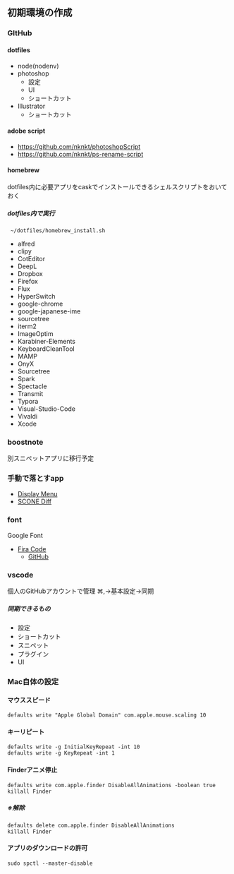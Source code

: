 ## 初期環境の作成
### GItHub
#### dotfiles
- node(nodenv)
- photoshop
  - 設定
  - UI
  - ショートカット
- Illustrator
  - ショートカット
#### adobe script

- https://github.com/nknkt/photoshopScript
- https://github.com/nknkt/ps-rename-script

#### homebrew
dotfiles内に必要アプリをcaskでインストールできるシェルスクリプトをおいておく

##### dotfiles内で実行

```shell
 ~/dotfiles/homebrew_install.sh
```

- alfred
- clipy
- CotEditor
- DeepL
- Dropbox
- Firefox
- Flux
- HyperSwitch
- google-chrome
- google-japanese-ime
- sourcetree
- iterm2
- ImageOptim
- Karabiner-Elements
- KeyboardCleanTool
- MAMP
- OnyX
- Sourcetree
- Spark
- Spectacle
- Transmit
- Typora
- Visual-Studio-Code
- Vivaldi
- Xcode
### boostnote
別スニペットアプリに移行予定

### 手動で落とすapp
- [Display Menu](https://apps.apple.com/jp/app/display-menu/id549083868?mt=12)
- [SCONE Diff](https://sconeapp.com/diff/)
### font
Google Font
- [Fira Code](https://fonts.google.com/specimen/Fira+Code)
  - [GitHub](https://github.com/tonsky/FiraCode)
### vscode
個人のGitHubアカウントで管理 ⌘,→基本設定→同期
##### 同期できるもの

- 設定
- ショートカット
- スニペット
- プラグイン
- UI

### Mac自体の設定
#### マウススピード

```shell
defaults write "Apple Global Domain" com.apple.mouse.scaling 10
```



#### キーリピート

```shell
defaults write -g InitialKeyRepeat -int 10
defaults write -g KeyRepeat -int 1
```



#### Finderアニメ停止

```shell
defaults write com.apple.finder DisableAllAnimations -boolean true
killall Finder
```



##### ※解除

```shell
defaults delete com.apple.finder DisableAllAnimations
killall Finder
```



#### アプリのダウンロードの許可

```shell
sudo spctl --master-disable
```


